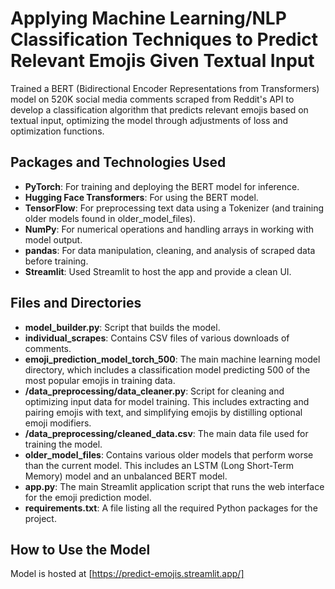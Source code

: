 # Applying Machine Learning/NLP Classification Techniques to Predict Relevant Emojis Given Textual Input

Trained a BERT (Bidirectional Encoder Representations from Transformers) model on 520K social media comments scraped from Reddit's API to develop a classification algorithm that predicts relevant emojis based on textual input, optimizing the model through adjustments of loss and optimization functions.

## Packages and Technologies Used

- **PyTorch**: For training and deploying the BERT model for inference.
- **Hugging Face Transformers**: For using the BERT model.
- **TensorFlow**: For preprocessing text data using a Tokenizer (and training older models found in older_model_files).
- **NumPy**: For numerical operations and handling arrays in working with model output.
- **pandas**: For data manipulation, cleaning, and analysis of scraped data before training.
- **Streamlit**: Used Streamlit to host the app and provide a clean UI.

## Files and Directories

- **model_builder.py**: Script that builds the model.
- **individual_scrapes**: Contains CSV files of various downloads of comments.
- **emoji_prediction_model_torch_500**: The main machine learning model directory, which includes a classification model predicting 500 of the most popular emojis in training data.
- **/data_preprocessing/data_cleaner.py**: Script for cleaning and optimizing input data for model training. This includes extracting and pairing emojis with text, and simplifying emojis by distilling optional emoji modifiers.
- **/data_preprocessing/cleaned_data.csv**: The main data file used for training the model.
- **older_model_files**: Contains various older models that perform worse than the current model. This includes an LSTM (Long Short-Term Memory) model and an unbalanced BERT model.
- **app.py**: The main Streamlit application script that runs the web interface for the emoji prediction model.
- **requirements.txt**: A file listing all the required Python packages for the project.

## How to Use the Model

Model is hosted at [https://predict-emojis.streamlit.app/]